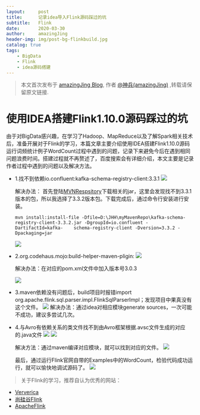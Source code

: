 ```yaml
---
layout:     post
title:      记录idea导入Flink源码踩过的坑
subtitle:   Flink
date:       2020-03-30
author:     amazingJing
header-img: img/post-bg-flinkbuild.jpg
catalog: true
tags:
    - BigData
    - Flink
    - idea源码搭建
--- 
```



> 本文首次发布于 [amazingJing Blog](http://amazingJing.github.io), 作者 [@神兵(amazingJing)](http://github.com/amazingJing) ,转载请保留原文链接.


# 使用IDEA搭建Flink1.10.0源码踩过的坑

由于对BigData感兴趣，在学习了Hadoop、MapReduce以及了解Spark相关技术后，准备开展对于Flink的学习，本篇文章主要介绍使用IDEA搭建Flink1.10.0源码运行词频统计例子WordCount过程中遇到的问题，记录下来避免今后在遇到相同问题浪费时间。搭建过程就不再赘述了，百度搜索会有详细介绍，本文主要是记录作者过程中遇到的问题以及解决方法。

* 1.找不到依赖io.confluent:kafka-schema-registry-client:3.3.1
  ![](https://s1.ax1x.com/2020/03/30/Gu0A2D.png)

  解决办法：
	首先登陆[MVNRespsitory](https://mvnrepository.com/artifact/io.confluent/kafka-schema-registry-client?repo=confluent-packages)下载相关的jar，这里会发现找不到3.3.1版本的包，所以我选择了3.3.2版本包。下载完成后，通过命令行安装进行安装。
  ```
  mvn install:install-file -Dfile=D:\JHH\myMavenRepo\kafka-schema-registry-client-3.3.2.jar -DgroupId=io.confluent -DartifactId=kafka-    schema-registry-client -Dversion=3.3.2 -Dpackaging=jar
  ```
  ![](https://s1.ax1x.com/2020/03/30/Gu0SbR.png)

* 2.org.codehaus.mojo:build-helper-maven-pligin:<unknown>
  ![](https://s1.ax1x.com/2020/03/30/Gu0ZKH.png)

  解决办法：在对应的pom.xml文件中加入版本号<version>3.0.3</version>
  
  ![](https://s1.ax1x.com/2020/03/30/Gu09V1.png)

* 3.maven依赖没有问题后，build项目时报错import org.apache.flink.sql.parser.impl.FlinkSqlParserImpl；发现项目中果真没有这个文件。
  ![](https://s1.ax1x.com/2020/03/30/Gu0FPK.png)
  解决办法：通过idea对相应模块generate sources，一次可能不成功，建议多尝试几次。

* 4.与Avro有依赖关系的类文件找不到由Avro框架根据.avsc文件生成的对应的.java文件
  ![](https://s1.ax1x.com/2020/03/30/Gu0erd.png)
  ![](https://s1.ax1x.com/2020/03/30/Gu0uVI.png)

  解决方法：通过maven编译对应模块，就可以找到对应的文件。
  ![](https://s1.ax1x.com/2020/03/30/Gu0k8O.png)

  最后，通过运行Flink官网自带的Examples中的WordCount，检验代码成功运行，就可以愉快地调试源码了。
  ![](https://s1.ax1x.com/2020/03/30/Guwzr9.png)

> 关于Flink的学习，推荐自认为优秀的网站：
* [Ververica](https://ververica.cn/developers-resources/)
* [尚硅谷Flink](https://www.bilibili.com/video/BV1mE41127vE?from=search&seid=16067484989016751024)
* [ApacheFlink](https://github.com/apache/flink)
